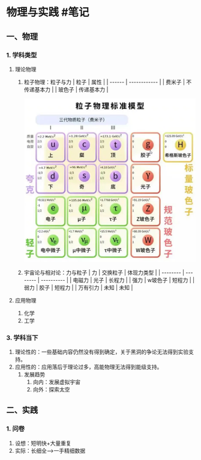 # 物理与实践 #笔记

## 一、物理

### 1. 学科类型

1. 理论物理
    1. 粒子物理：粒子与力
        | 粒子   | 属性         |
        | ------ | ------------ |
        | 费米子 | 不传递基本力 |
        | 玻色子 | 传递基本力   |

        ![20220808110432](https://raw.githubusercontent.com/dsw676676/picture/main/image/20220808110432.png)

    2. 宇宙论与相对论：力与粒子
        | 力       | 交换粒子 | 体现力类型 |
        | -------- | -------- | ---------- |
        | 电磁力   | 光子     | 长程力     |
        | 强力     | w玻色子  | 短程力     |
        | 弱力     | 胶子     | 短程力     |
        | 万有引力 | 未知     | 未知       |

2. 应用物理
    1. 化学
    2. 工学

### 3. 学科当下

1. 理论性的：一些基础内容仍然没有得到确定，关于黑洞的争论无法得到实验支持。
2. 应用性的：应用落后于理论过多，高能物理无法得到能级支持。
    1. 发展趋势
        1. 向内：发展虚拟宇宙
        2. 向外：探索太空

## 二、实践

### 1. 问卷

1. 设想：短明快+大量重复
2. 实际：长细全-->一手精细数据
